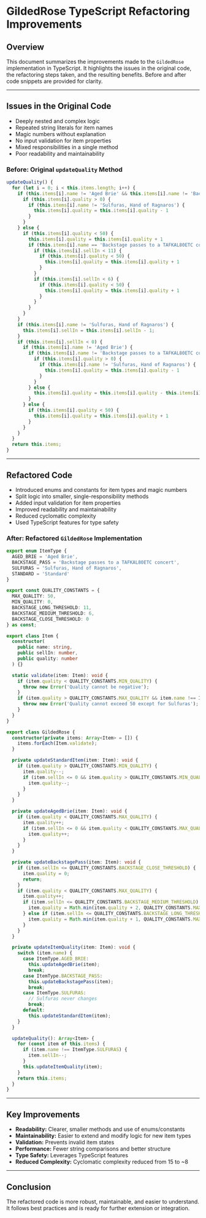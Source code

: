 # GildedRose TypeScript Refactoring Improvements

## Overview
This document summarizes the improvements made to the `GildedRose` implementation in TypeScript. It highlights the issues in the original code, the refactoring steps taken, and the resulting benefits. Before and after code snippets are provided for clarity.

---

## Issues in the Original Code
- Deeply nested and complex logic
- Repeated string literals for item names
- Magic numbers without explanation
- No input validation for item properties
- Mixed responsibilities in a single method
- Poor readability and maintainability

### **Before: Original `updateQuality` Method**
```typescript
updateQuality() {
  for (let i = 0; i < this.items.length; i++) {
    if (this.items[i].name != 'Aged Brie' && this.items[i].name != 'Backstage passes to a TAFKAL80ETC concert') {
      if (this.items[i].quality > 0) {
        if (this.items[i].name != 'Sulfuras, Hand of Ragnaros') {
          this.items[i].quality = this.items[i].quality - 1
        }
      }
    } else {
      if (this.items[i].quality < 50) {
        this.items[i].quality = this.items[i].quality + 1
        if (this.items[i].name == 'Backstage passes to a TAFKAL80ETC concert') {
          if (this.items[i].sellIn < 11) {
            if (this.items[i].quality < 50) {
              this.items[i].quality = this.items[i].quality + 1
            }
          }
          if (this.items[i].sellIn < 6) {
            if (this.items[i].quality < 50) {
              this.items[i].quality = this.items[i].quality + 1
            }
          }
        }
      }
    }
    if (this.items[i].name != 'Sulfuras, Hand of Ragnaros') {
      this.items[i].sellIn = this.items[i].sellIn - 1;
    }
    if (this.items[i].sellIn < 0) {
      if (this.items[i].name != 'Aged Brie') {
        if (this.items[i].name != 'Backstage passes to a TAFKAL80ETC concert') {
          if (this.items[i].quality > 0) {
            if (this.items[i].name != 'Sulfuras, Hand of Ragnaros') {
              this.items[i].quality = this.items[i].quality - 1
            }
          }
        } else {
          this.items[i].quality = this.items[i].quality - this.items[i].quality
        }
      } else {
        if (this.items[i].quality < 50) {
          this.items[i].quality = this.items[i].quality + 1
        }
      }
    }
  }
  return this.items;
}
```

---

## Refactored Code
- Introduced enums and constants for item types and magic numbers
- Split logic into smaller, single-responsibility methods
- Added input validation for item properties
- Improved readability and maintainability
- Reduced cyclomatic complexity
- Used TypeScript features for type safety

### **After: Refactored `GildedRose` Implementation**
```typescript
export enum ItemType {
  AGED_BRIE = 'Aged Brie',
  BACKSTAGE_PASS = 'Backstage passes to a TAFKAL80ETC concert',
  SULFURAS = 'Sulfuras, Hand of Ragnaros',
  STANDARD = 'Standard'
}

export const QUALITY_CONSTANTS = {
  MAX_QUALITY: 50,
  MIN_QUALITY: 0,
  BACKSTAGE_LONG_THRESHOLD: 11,
  BACKSTAGE_MEDIUM_THRESHOLD: 6,
  BACKSTAGE_CLOSE_THRESHOLD: 0
} as const;

export class Item {
  constructor(
    public name: string,
    public sellIn: number,
    public quality: number
  ) {}

  static validate(item: Item): void {
    if (item.quality < QUALITY_CONSTANTS.MIN_QUALITY) {
      throw new Error('Quality cannot be negative');
    }
    if (item.quality > QUALITY_CONSTANTS.MAX_QUALITY && item.name !== ItemType.SULFURAS) {
      throw new Error('Quality cannot exceed 50 except for Sulfuras');
    }
  }
}

export class GildedRose {
  constructor(private items: Array<Item> = []) {
    items.forEach(Item.validate);
  }

  private updateStandardItem(item: Item): void {
    if (item.quality > QUALITY_CONSTANTS.MIN_QUALITY) {
      item.quality--;
      if (item.sellIn <= 0 && item.quality > QUALITY_CONSTANTS.MIN_QUALITY) {
        item.quality--;
      }
    }
  }

  private updateAgedBrie(item: Item): void {
    if (item.quality < QUALITY_CONSTANTS.MAX_QUALITY) {
      item.quality++;
      if (item.sellIn <= 0 && item.quality < QUALITY_CONSTANTS.MAX_QUALITY) {
        item.quality++;
      }
    }
  }

  private updateBackstagePass(item: Item): void {
    if (item.sellIn <= QUALITY_CONSTANTS.BACKSTAGE_CLOSE_THRESHOLD) {
      item.quality = 0;
      return;
    }
    if (item.quality < QUALITY_CONSTANTS.MAX_QUALITY) {
      item.quality++;
      if (item.sellIn <= QUALITY_CONSTANTS.BACKSTAGE_MEDIUM_THRESHOLD) {
        item.quality = Math.min(item.quality + 2, QUALITY_CONSTANTS.MAX_QUALITY);
      } else if (item.sellIn <= QUALITY_CONSTANTS.BACKSTAGE_LONG_THRESHOLD) {
        item.quality = Math.min(item.quality + 1, QUALITY_CONSTANTS.MAX_QUALITY);
      }
    }
  }

  private updateItemQuality(item: Item): void {
    switch (item.name) {
      case ItemType.AGED_BRIE:
        this.updateAgedBrie(item);
        break;
      case ItemType.BACKSTAGE_PASS:
        this.updateBackstagePass(item);
        break;
      case ItemType.SULFURAS:
        // Sulfuras never changes
        break;
      default:
        this.updateStandardItem(item);
    }
  }

  updateQuality(): Array<Item> {
    for (const item of this.items) {
      if (item.name !== ItemType.SULFURAS) {
        item.sellIn--;
      }
      this.updateItemQuality(item);
    }
    return this.items;
  }
}
```

---

## Key Improvements
- **Readability:** Clearer, smaller methods and use of enums/constants
- **Maintainability:** Easier to extend and modify logic for new item types
- **Validation:** Prevents invalid item states
- **Performance:** Fewer string comparisons and better structure
- **Type Safety:** Leverages TypeScript features
- **Reduced Complexity:** Cyclomatic complexity reduced from 15 to ~8

---

## Conclusion
The refactored code is more robust, maintainable, and easier to understand. It follows best practices and is ready for further extension or integration. 